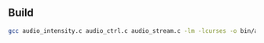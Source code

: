 ## Build

```bash
gcc audio_intensity.c audio_ctrl.c audio_stream.c -lm -lcurses -o bin/audio_intensity
```
